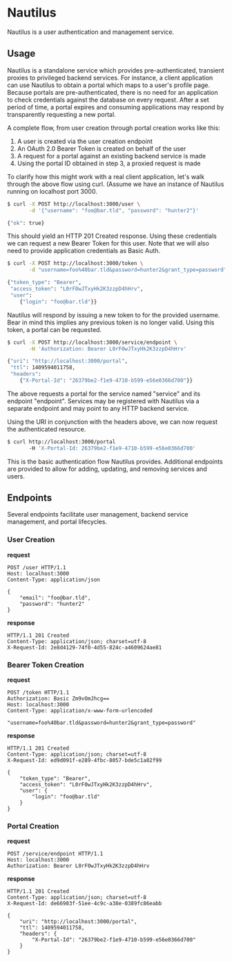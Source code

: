 # Nautilus

Nautilus is a user authentication and management service.

## Usage
Nautilus is a standalone service which provides pre-authenticated, transient
proxies to privileged backend services. For instance, a client application can
use Nautilus to obtain a portal which maps to a user's profile page. Because
portals are pre-authenticated, there is no need for an application to check
credentials against the database on every request. After a set period of time,
a portal expires and consuming applications may respond by transparently
requesting a new portal.

A complete flow, from user creation through portal creation works like this:

1. A user is created via the user creation endpoint
2. An OAuth 2.0 Bearer Token is created on behalf of the user
3. A request for a portal against an existing backend service is made
4. Using the portal ID obtained in step 3, a proxied request is made

To clarify how this might work with a real client application, let's walk
through the above flow using curl. (Assume we have an instance of Nautilus
running on localhost port 3000.

```sh
$ curl -X POST http://localhost:3000/user \
       -d '{"username": "foo@bar.tld", "password": "hunter2"}'

{"ok": true}
```

This should yield an HTTP 201 Created response. Using these credentials we can
request a new Bearer Token for this user. Note that we will also need to
provide application credentials as Basic Auth.

```sh
$ curl -X POST http://localhost:3000/token \
       -d "username=foo%40bar.tld&password=hunter2&grant_type=password"

{"token_type": "Bearer",
 "access_token": "L0rF0wJTxyHk2K3zzpD4hHrv",
 "user":
    {"login": "foo@bar.tld"}}
```

Nautilus will respond by issuing a new token to for the provided username. Bear
in mind this implies any previous token is no longer valid. Using this token,
a portal can be requested.

```sh
$ curl -X POST http://localhost:3000/service/endpoint \
       -H 'Authorization: Bearer L0rF0wJTxyHk2K3zzpD4hHrv'

{"uri": "http://localhost:3000/portal",
 "ttl": 1409594011758,
 "headers":
    {"X-Portal-Id": "26379be2-f1e9-4710-b599-e56e0366d700"}}
```

The above requests a portal for the service named "service" and its endpoint
"endpoint". Services may be registered with Nautilus via a separate endpoint
and may point to any HTTP backend service.

Using the URI in conjunction with the headers above, we can now request the
authenticated resource.

```sh
$ curl http://localhost:3000/portal
       -H 'X-Portal-Id: 26379be2-f1e9-4710-b599-e56e0366d700'
```

This is the basic authentication flow Nautilus provides. Additional endpoints
are provided to allow for adding, updating, and removing services and users.

## Endpoints
Several endpoints facilitate user management, backend service management, and
portal lifecycles.

### User Creation

**request**
```http
POST /user HTTP/1.1
Host: localhost:3000
Content-Type: application/json

{
    "email": "foo@bar.tld",
    "password": "hunter2"
}
```

**response**
```http
HTTP/1.1 201 Created
Content-Type: application/json; charset=utf-8
X-Request-Id: 2e8d4129-74f0-4d55-824c-a4609624ae81
```

### Bearer Token Creation

**request**
```http
POST /token HTTP/1.1
Authorization: Basic Zm9vOmJhcg==
Host: localhost:3000
Content-Type: application/x-www-form-urlencoded

"username=foo%40bar.tld&password=hunter2&grant_type=password"
```

**response**
```http
HTTP/1.1 201 Created
Content-Type: application/json; charset=utf-8
X-Request-Id: ed9d091f-e289-4fbc-8057-bde5c1a02f99

{
    "token_type": "Bearer",
    "access_token": "L0rF0wJTxyHk2K3zzpD4hHrv",
    "user": {
        "login": "foo@bar.tld"
    }
}
```

### Portal Creation

**request**
```http
POST /service/endpoint HTTP/1.1
Host: localhost:3000
Authorization: Bearer L0rF0wJTxyHk2K3zzpD4hHrv
```

**response**
```http
HTTP/1.1 201 Created
Content-Type: application/json; charset=utf-8
X-Request-Id: de66983f-51ee-4c9c-a38e-0389fc86eabb

{
    "uri": "http://localhost:3000/portal",
    "ttl": 1409594011758,
    "headers": {
        "X-Portal-Id": "26379be2-f1e9-4710-b599-e56e0366d700"
    }
}
```
